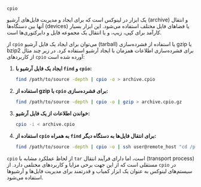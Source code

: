 `cpio` 

یک ابزار در لینوکس است که برای ایجاد و مدیریت فایل‌های آرشیو (archive) و انتقال آنها بین دستگاه‌ها (devices) یا فضاهای فایل مختلف استفاده می‌شود. این ابزار بسیار کارآمد برای کپی، زیپ، و یا انتقال یک مجموعه فایل و دایرکتوری‌ها است.

از `cpio` می‌توان برای ایجاد یک فایل آرشیو (tarball) یا استفاده از فشرده‌سازی gzip یا bzip2 برای فشرده‌سازی اطلاعات همزمان با ایجاد آرشیو استفاده کرد. در زیر چند مثال از کاربردهای `cpio` آورده شده است:

1. **ایجاد یک فایل آرشیو با `find` و `cpio`:**
   ```bash
   find /path/to/source -depth | cpio -o > archive.cpio
   ```

2. **استفاده از gzip با `cpio` برای فشرده‌سازی:**
   ```bash
   find /path/to/source -depth | cpio -o | gzip > archive.cpio.gz
   ```

3. **خواندن اطلاعات از یک فایل آرشیو:**
   ```bash
   cpio -i < archive.cpio
   ```

4. **استفاده از `cpio` به همراه `find` برای انتقال فایل‌ها به دستگاه دیگر:**
   ```bash
   find /path/to/source -depth | cpio -o | ssh user@remote_host "cd /path/to/destination && cpio -id"
   ```

`cpio` از لحاظ عملکرد مشابه با `tar` است، اما دارای فرآیند انتقال (transport process) مستقلی است که از این جهت برخی مزایا و کاربردهای مختلفی دارد. از `cpio` در سیستم‌های لینوکس به عنوان یک ابزار کمیاب و قدرتمند برای مدیریت فایل‌ها و آرشیوها استفاده می‌شود.
